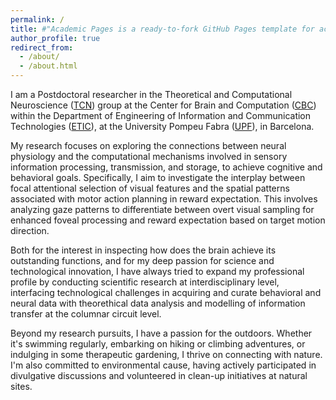 ```yaml
---
permalink: /
title: #"Academic Pages is a ready-to-fork GitHub Pages template for academic personal websites"
author_profile: true
redirect_from: 
  - /about/
  - /about.html
---
```


I am a Postdoctoral researcher in the Theoretical and Computational Neuroscience (<a href="https://www.upf.edu/web/tcn" target="_blank">TCN</a>) group at the Center for Brain and Computation (<a href="https://www.upf.edu/web/cbc" target="_blank">CBC</a>) within the Department of Engineering of Information and Communication Technologies (<a href="https://www.upf.edu/web/etic" target="_blanK">ETIC</a>), at the University Pompeu Fabra (<a href="https://www.upf.edu/" target="_blanK">UPF</a>), in Barcelona. 

My research focuses on exploring the connections between neural physiology and the computational mechanisms involved in sensory information processing, transmission, and storage, to achieve cognitive and behavioral goals. Specifically, I aim to investigate the interplay between focal attentional selection of visual features and the spatial patterns associated with motor action planning in reward expectation. This involves analyzing gaze patterns to differentiate between overt visual sampling for enhanced foveal processing and reward expectation based on target motion direction.

Both for the interest in inspecting how does the brain achieve its outstanding functions, and for my deep passion for science and technological innovation, I have always tried to expand my professional profile by conducting scientific research at interdisciplinary level, interfacing technological challenges in acquiring and curate behavioral and neural data with theorethical data analysis and modelling of information transfer at the columnar circuit level.

Beyond my research pursuits, I have a passion for the outdoors. Whether it's swimming regularly, embarking on hiking or climbing adventures, or indulging in some therapeutic gardening, I thrive on connecting with nature. I'm also committed to environmental cause, having actively participated in divulgative discussions and volunteered in clean-up initiatives at natural sites.
